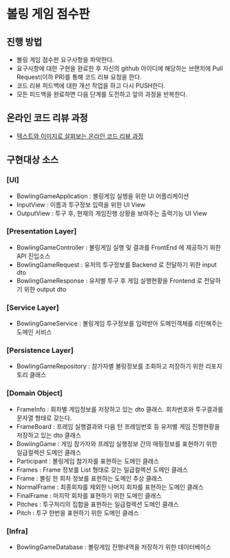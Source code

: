 # 볼링 게임 점수판
## 진행 방법
* 볼링 게임 점수판 요구사항을 파악한다.
* 요구사항에 대한 구현을 완료한 후 자신의 github 아이디에 해당하는 브랜치에 Pull Request(이하 PR)를 통해 코드 리뷰 요청을 한다.
* 코드 리뷰 피드백에 대한 개선 작업을 하고 다시 PUSH한다.
* 모든 피드백을 완료하면 다음 단계를 도전하고 앞의 과정을 반복한다.

## 온라인 코드 리뷰 과정
* [텍스트와 이미지로 살펴보는 온라인 코드 리뷰 과정](https://github.com/next-step/nextstep-docs/tree/master/codereview)

## 구현대상 소스
### [UI]
* BowlingGameApplication : 볼링게임 실행을 위한 UI 어플리케이션
* InputView : 이름과 투구정보 입력을 위한 UI View
* OutputView : 투구 후, 현재의 게임진행 상황을 보여주는 출력기능 UI View
### [Presentation Layer]
* BowlingGameController : 볼링게임 실행 및 결과를 FrontEnd 에 제공하기 위한 API 진입소스
* BowlingGameRequest : 유저의 투구정보를 Backend 로 전달하기 위한 input dto
* BowlingGameResponse : 유저별 투구 후 게임 실행현황을 Frontend 로 전달하기 위한 output dto
### [Service Layer]
* BowlingGameService : 볼링게임 투구정보를 입력받아 도메인객체를 리턴해주는 도메인 서비스
### [Persistence Layer]
* BowlingGameRepository : 참가자별 볼링정보를 조회하고 저장하기 위한 리포지토리 클래스
### [Domain Object]
* FrameInfo : 회차별 게임정보를 저장하고 있는 dto 클래스. 회차번호와 투구결과를 문자열 형태로 갖는다.
* FrameBoard : 프레임 실행결과와 다음 턴 프레임번호 등 유저별 게임 진행현황을 저장하고 있는 dto 클래스
* BowlingGame : 게임 참가자와 프레임 실행정보 간의 매핑정보를 표현하기 위한 일급컬렉션 도메인 클래스
* Participant : 볼링게임 참가자를 표현하는 도메인 클래스
* Frames : Frame 정보를 List 형태로 갖는 일급컬렉션 도메인 클래스
* Frame : 볼링 한 회차 정보를 표현하는 도메인 추상 클래스
* NormalFrame : 최종회차를 제외한 나머지 회차를 표현하는 도메인 클래스
* FinalFrame : 마지막 회차를 표현하기 위한 도메인 클래스
* Pitches : 투구처리의 집합을 표현하는 일급컬렉션 도메인 클래스 
* Pitch : 투구 한번을 표현하기 위한 도메인 클래스
### [Infra]
* BowlingGameDatabase : 볼링게임 진행내역을 저장하기 위한 데이터베이스
